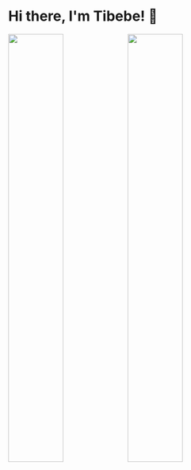 # Hi there, I'm Tibebe! 👋

<img alight='left' width="47%" src="https://github-readme-stats.vercel.app/api?username=tib-source&show_icons=true&theme=radical" /> 
<img alight='left' width="47%" src="https://github-readme-stats.vercel.app/api/top-langs/?username=tib-source&layout=compact" /> 

<!--
**tib-source/tib-source** is a ✨ _special_ ✨ repository because its `README.md` (this file) appears on your GitHub profile.

Here are some ideas to get you started:

- 🔭 I’m currently working on ...
- 🌱 I’m currently learning ...
- 👯 I’m looking to collaborate on ...
- 🤔 I’m looking for help with ...
- 💬 Ask me about ...
- 📫 How to reach me: ...
- 😄 Pronouns: ...
- ⚡ Fun fact: ...
-->

